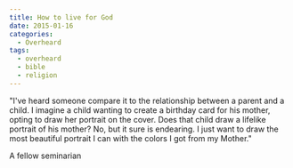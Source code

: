 ```yaml
---
title: How to live for God
date: 2015-01-16
categories:
  - Overheard
tags:
  - overheard
  - bible
  - religion
---
```


"I've heard someone compare it to the relationship between a parent and a child. I imagine a child wanting to create a birthday card for his mother, opting to draw her portrait on the cover. Does that child draw a lifelike portrait of his mother? No, but it sure is endearing. I just want to draw the most beautiful portrait I can with the colors I got from my Mother."

A fellow seminarian
